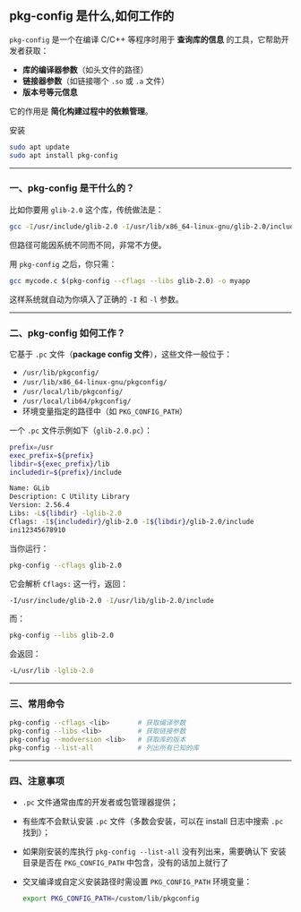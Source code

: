 ## pkg-config 是什么,如何工作的

`pkg-config` 是一个在编译 C/C++ 等程序时用于 **查询库的信息** 的工具，它帮助开发者获取：

- **库的编译器参数**（如头文件的路径）
- **链接器参数**（如链接哪个 `.so` 或 `.a` 文件）
- **版本号等元信息**

它的作用是 **简化构建过程中的依赖管理**。

安装
```bash
sudo apt update
sudo apt install pkg-config
```

---

### 一、pkg-config 是干什么的？

比如你要用 `glib-2.0` 这个库，传统做法是：

```bash
gcc -I/usr/include/glib-2.0 -I/usr/lib/x86_64-linux-gnu/glib-2.0/include -lglib-2.0 mycode.c -o myapp
```

但路径可能因系统不同而不同，非常不方便。

用 `pkg-config` 之后，你只需：

```bash
gcc mycode.c $(pkg-config --cflags --libs glib-2.0) -o myapp
```

这样系统就自动为你填入了正确的 `-I` 和 `-l` 参数。

---

### 二、pkg-config 如何工作？

它基于 `.pc` 文件（**package config 文件**），这些文件一般位于：

- `/usr/lib/pkgconfig/`
- `/usr/lib/x86_64-linux-gnu/pkgconfig/`
- `/usr/local/lib/pkgconfig/`
- `/usr/local/lib64/pkgconfig/`
- 环境变量指定的路径中（如 `PKG_CONFIG_PATH`）

一个 `.pc` 文件示例如下（`glib-2.0.pc`）：

```bash
prefix=/usr
exec_prefix=${prefix}
libdir=${exec_prefix}/lib
includedir=${prefix}/include

Name: GLib
Description: C Utility Library
Version: 2.56.4
Libs: -L${libdir} -lglib-2.0
Cflags: -I${includedir}/glib-2.0 -I${libdir}/glib-2.0/include
ini12345678910
```

当你运行：

```bash
pkg-config --cflags glib-2.0
```

它会解析 `Cflags:` 这一行，返回：

```bash
-I/usr/include/glib-2.0 -I/usr/lib/glib-2.0/include
```

而：

```bash
pkg-config --libs glib-2.0
```

会返回：

```bash
-L/usr/lib -lglib-2.0
```

---

### 三、常用命令

```bash
pkg-config --cflags <lib>       # 获取编译参数
pkg-config --libs <lib>         # 获取链接参数
pkg-config --modversion <lib>   # 获取库的版本
pkg-config --list-all           # 列出所有已知的库
```

---

### 四、注意事项

- `.pc` 文件通常由库的开发者或包管理器提供；
- 有些库不会默认安装 `.pc` 文件（多数会安装，可以在 install 日志中搜索 `.pc` 找到）；
- 如果刚安装的库执行 `pkg-config --list-all` 没有列出来，需要确认下 安装目录是否在 `PKG_CONFIG_PATH` 中包含，没有的话加上就行了
- 交叉编译或自定义安装路径时需设置 `PKG_CONFIG_PATH` 环境变量：

  ```bash
  export PKG_CONFIG_PATH=/custom/lib/pkgconfig
  ```

